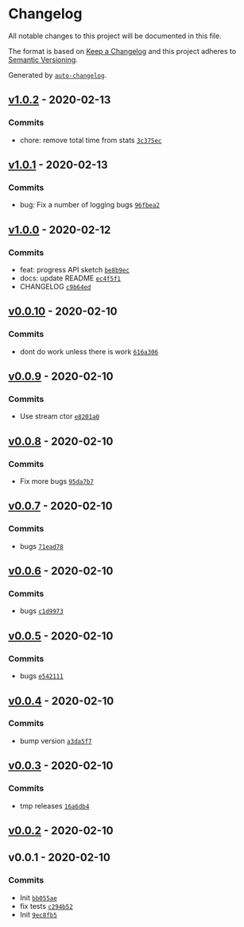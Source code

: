 # Changelog

All notable changes to this project will be documented in this file.

The format is based on [Keep a Changelog](https://keepachangelog.com/en/1.0.0/)
and this project adheres to [Semantic Versioning](https://semver.org/spec/v2.0.0.html).

Generated by [`auto-changelog`](https://github.com/CookPete/auto-changelog).

## [v1.0.2](https://github.com/bcomnes/async-neocities/compare/v1.0.1...v1.0.2) - 2020-02-13

### Commits

- chore: remove total time from stats [`3c375ec`](https://github.com/bcomnes/async-neocities/commit/3c375ecf64ae8536a8e3ccce0a69cd93c8c6a306)

## [v1.0.1](https://github.com/bcomnes/async-neocities/compare/v1.0.0...v1.0.1) - 2020-02-13

### Commits

- bug: Fix a number of logging bugs [`96fbea2`](https://github.com/bcomnes/async-neocities/commit/96fbea2bbd27ba1ac5105fce37e624d804dcbdb6)

## [v1.0.0](https://github.com/bcomnes/async-neocities/compare/v0.0.10...v1.0.0) - 2020-02-12

### Commits

- feat: progress API sketch [`be8b9ec`](https://github.com/bcomnes/async-neocities/commit/be8b9ec062b5ea23157a6a841c9d66d03a85a8ca)
- docs: update README [`ec4f5f1`](https://github.com/bcomnes/async-neocities/commit/ec4f5f154b690dba0814ec0955fee674e8e94692)
- CHANGELOG [`c9b64ed`](https://github.com/bcomnes/async-neocities/commit/c9b64edd4d3db025adc737982477ce0d760f3254)

## [v0.0.10](https://github.com/bcomnes/async-neocities/compare/v0.0.9...v0.0.10) - 2020-02-10

### Commits

- dont do work unless there is work [`616a306`](https://github.com/bcomnes/async-neocities/commit/616a306ba3ca091da11c9c85bae2b07cb0b2768e)

## [v0.0.9](https://github.com/bcomnes/async-neocities/compare/v0.0.8...v0.0.9) - 2020-02-10

### Commits

- Use stream ctor [`e8201a0`](https://github.com/bcomnes/async-neocities/commit/e8201a053950848962a220b83ffa1a97ebab6e70)

## [v0.0.8](https://github.com/bcomnes/async-neocities/compare/v0.0.7...v0.0.8) - 2020-02-10

### Commits

- Fix more bugs [`95da7b7`](https://github.com/bcomnes/async-neocities/commit/95da7b7218082ab51c1463851f87428dc0c501ac)

## [v0.0.7](https://github.com/bcomnes/async-neocities/compare/v0.0.6...v0.0.7) - 2020-02-10

### Commits

- bugs [`71ead78`](https://github.com/bcomnes/async-neocities/commit/71ead78e0f48f619816b3ae3ea8154e8301c77ac)

## [v0.0.6](https://github.com/bcomnes/async-neocities/compare/v0.0.5...v0.0.6) - 2020-02-10

### Commits

- bugs [`c1d9973`](https://github.com/bcomnes/async-neocities/commit/c1d9973afef3abd7d6edfc5a6ae1c9d37f6cb34d)

## [v0.0.5](https://github.com/bcomnes/async-neocities/compare/v0.0.4...v0.0.5) - 2020-02-10

### Commits

- bugs [`e542111`](https://github.com/bcomnes/async-neocities/commit/e542111f3404ab923be3490e62ba16b4f6b66a70)

## [v0.0.4](https://github.com/bcomnes/async-neocities/compare/v0.0.3...v0.0.4) - 2020-02-10

### Commits

- bump version [`a3da5f7`](https://github.com/bcomnes/async-neocities/commit/a3da5f77cda15fb3e9ec5861b588f616d8b0055c)

## [v0.0.3](https://github.com/bcomnes/async-neocities/compare/v0.0.2...v0.0.3) - 2020-02-10

### Commits

- tmp releases [`16a6db4`](https://github.com/bcomnes/async-neocities/commit/16a6db49a06bebef89007b94e03dd34e6d17b298)

## [v0.0.2](https://github.com/bcomnes/async-neocities/compare/v0.0.1...v0.0.2) - 2020-02-10

## v0.0.1 - 2020-02-10

### Commits

- Init [`bb055ae`](https://github.com/bcomnes/async-neocities/commit/bb055ae8e76b0344acc929e8ffd3974d19144001)
- fix tests [`c294b52`](https://github.com/bcomnes/async-neocities/commit/c294b528a64a50638c4374a8782b177fe3634eb2)
- Init [`9ec8fb5`](https://github.com/bcomnes/async-neocities/commit/9ec8fb557ebf8578c9eb07dedffcb1b7eedbd3e6)
